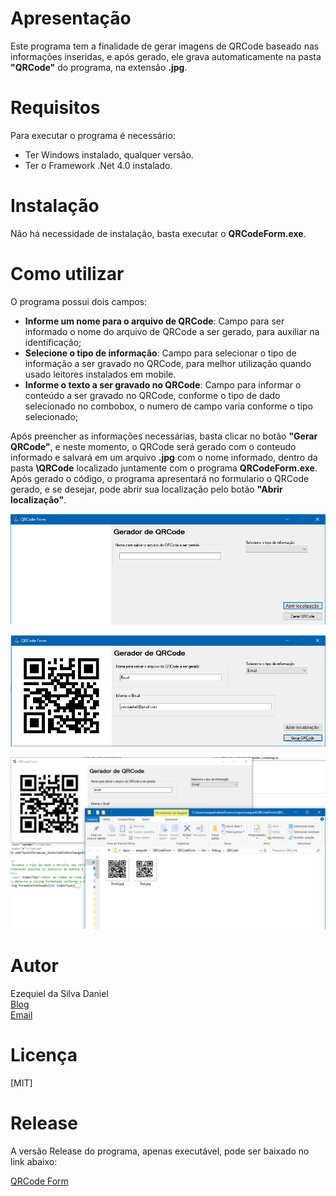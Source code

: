 # Apresentação

Este programa tem a finalidade de gerar imagens de QRCode baseado nas informações inseridas, e após gerado, ele grava automaticamente na pasta **"QRCode"** do programa, na extensão **.jpg**.

# Requisitos

Para executar o programa é necessário:
* Ter Windows instalado, qualquer versão.
* Ter o Framework .Net 4.0 instalado.


# Instalação

Não há necessidade de instalação, basta executar o **QRCodeForm.exe**.

# Como utilizar

O programa possui dois campos:  
* **Informe um nome para o arquivo de QRCode**: Campo para ser informado o nome do arquivo de QRCode a ser gerado, para auxiliar na identificação;
* **Selecione o tipo de informação**: Campo para selecionar o tipo de informação a ser gravado no QRCode, para melhor utilização quando usado leitores instalados em mobile.
* **Informe o texto a ser gravado no QRCode**: Campo para informar o conteúdo a ser gravado no QRCode, conforme o tipo de dado selecionado no combobox, o numero de campo varia conforme o tipo selecionado;


Após preencher as informações necessárias, basta clicar no botão **"Gerar QRCode"**, e neste momento, o QRCode será gerado com o conteudo informado e salvará em um arquivo **.jpg** com o nome informado, dentro da pasta **\\QRCode** localizado juntamente com o programa **QRCodeForm.exe**.  Após gerado o código, o programa apresentará no formulario o QRCode gerado, e se desejar, pode abrir sua localização pelo botão **"Abrir localização"**.

![Tela](Tela.PNG)

![Tela2](Tela2.PNG)

![Tela3](Tela3.PNG)



# Autor

Ezequiel da Silva Daniel  
[Blog](https://ezequieldaniel.wordpress.com/)  
[Email](ezequielsd@gmail.com)

# Licença

[MIT]

# Release

A versão Release do programa, apenas executável, pode ser baixado no link abaixo:


[QRCode Form](/Release/QRCodeForm.zip)
